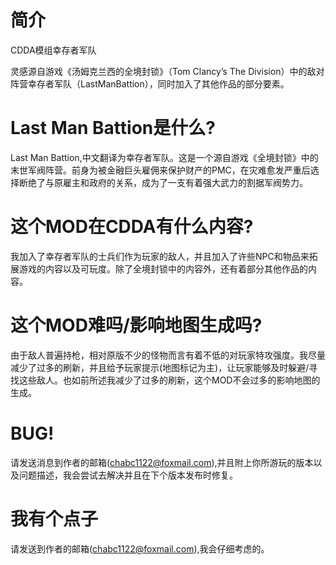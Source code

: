 # 简介
CDDA模组幸存者军队

灵感源自游戏《汤姆克兰西的全境封锁》（Tom Clancy’s The Division）中的敌对阵营幸存者军队（LastManBattion），同时加入了其他作品的部分要素。

# Last Man Battion是什么?
Last Man Battion,中文翻译为幸存者军队。这是一个源自游戏《全境封锁》中的末世军阀阵营。前身为被金融巨头雇佣来保护财产的PMC，在灾难愈发严重后选择断绝了与原雇主和政府的关系，成为了一支有着强大武力的割据军阀势力。

# 这个MOD在CDDA有什么内容?
我加入了幸存者军队的士兵们作为玩家的敌人，并且加入了许些NPC和物品来拓展游戏的内容以及可玩度。除了全境封锁中的内容外，还有着部分其他作品的内容。

# 这个MOD难吗/影响地图生成吗?
由于敌人普遍持枪，相对原版不少的怪物而言有着不低的对玩家特攻强度。我尽量减少了过多的刷新，并且给予玩家提示(地图标记为主)，让玩家能够及时躲避/寻找这些敌人。也如前所述我减少了过多的刷新，这个MOD不会过多的影响地图的生成。

# BUG!
请发送消息到作者的邮箱(chabc1122@foxmail.com),并且附上你所游玩的版本以及问题描述，我会尝试去解决并且在下个版本发布时修复。

# 我有个点子
请发送到作者的邮箱(chabc1122@foxmail.com),我会仔细考虑的。
